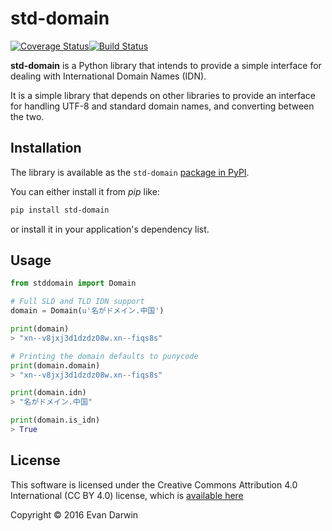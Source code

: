 # std-domain

[![Coverage Status](https://coveralls.io/repos/github/EvanDarwin/std-domain/badge.svg?branch=master)](https://coveralls.io/github/EvanDarwin/std-domain?branch=master)[![Build Status](https://travis-ci.org/EvanDarwin/std-domain.svg?branch=master)](https://travis-ci.org/EvanDarwin/std-domain)

**std-domain** is a Python library that intends to provide a simple interface for dealing with International Domain Names (IDN).
 
It is a simple library that depends on other libraries to provide an interface for handling UTF-8 and standard domain names, and converting between the two.

## Installation

The library is available as the ``std-domain`` [package in PyPI](https://pypi.python.org/pypi?name=std-domain&version=0.0.1&:action=display).

You can either install it from *pip* like:

```sh
pip install std-domain
```

or install it in your application's dependency list.

## Usage

```python
from stddomain import Domain

# Full SLD and TLD IDN support
domain = Domain(u'名がドメイン.中国')

print(domain)
> "xn--v8jxj3d1dzdz08w.xn--fiqs8s"

# Printing the domain defaults to punycode
print(domain.domain)
> "xn--v8jxj3d1dzdz08w.xn--fiqs8s"

print(domain.idn)
> "名がドメイン.中国"

print(domain.is_idn)
> True
```

## License

This software is licensed under the Creative Commons Attribution 4.0 International (CC BY 4.0) license, which is [available here](https://creativecommons.org/licenses/by/4.0/)

Copyright &copy; 2016 Evan Darwin